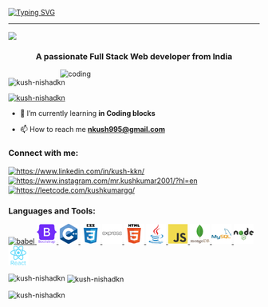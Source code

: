 <!--# नमस्ते (Namaste)🙏, I'mK Kush!-->
[![Typing SVG](https://readme-typing-svg.demolab.com?font=Fira+Code&pause=1000&color=16FF23&random=false&width=435&lines=%E0%A4%A8%E0%A4%AE%E0%A4%B8%E0%A5%8D%E0%A4%A4%E0%A5%87+I%2Cm+Kush+Nishad)](https://git.io/typing-svg)
<hr>
<img align='center' src="https://www.google.com/url?sa=i&url=https%3A%2F%2Fgithub.com%2Frudrabarad%2FGifs&psig=AOvVaw1ILncIkowDJdEffAKHgR0Z&ust=1712222384452000&source=images&cd=vfe&opi=89978449&ved=0CBEQjRxqFwoTCKCh-MnbpYUDFQAAAAAdAAAAABAJ">


<h3 align="center">A passionate Full Stack Web developer from India</h3>
<img align="right" alt="coding" width="400" src="https://github.com/Kush-Nishadkn/Kush-Nishadkn/blob/main/gifcoding.gif">

<p align="left"> <img src="https://komarev.com/ghpvc/?username=kush-nishadkn&label=Profile%20views&color=0e75b6&style=flat" alt="kush-nishadkn" /> </p>

<p align="left"> <a href="https://github.com/ryo-ma/github-profile-trophy"><img src="https://github-profile-trophy.vercel.app/?username=kush-nishadkn" alt="kush-nishadkn" /></a> </p>

- 🌱 I’m currently learning **in Coding blocks**

- 📫 How to reach me **nkush995@gmail.com**

<h3 align="left">Connect with me:</h3>
<p align="left">
<a href="https://linkedin.com/in/https://www.linkedin.com/in/kush-kkn/" target="blank"><img align="center" src="https://raw.githubusercontent.com/rahuldkjain/github-profile-readme-generator/master/src/images/icons/Social/linked-in-alt.svg" alt="https://www.linkedin.com/in/kush-kkn/" height="30" width="40" /></a>
<a href="https://instagram.com/https://www.instagram.com/mr.kushkumar2001/?hl=en" target="blank"><img align="center" src="https://raw.githubusercontent.com/rahuldkjain/github-profile-readme-generator/master/src/images/icons/Social/instagram.svg" alt="https://www.instagram.com/mr.kushkumar2001/?hl=en" height="30" width="40" /></a>
<a href="https://www.leetcode.com/https://leetcode.com/kushkumargg/" target="blank"><img align="center" src="https://raw.githubusercontent.com/rahuldkjain/github-profile-readme-generator/master/src/images/icons/Social/leet-code.svg" alt="https://leetcode.com/kushkumargg/" height="30" width="40" /></a>
</p>

<h3 align="left">Languages and Tools:</h3>
<p align="left"> <a href="https://babeljs.io/" target="_blank" rel="noreferrer"> <img src="https://www.vectorlogo.zone/logos/babeljs/babeljs-icon.svg" alt="babel" width="40" height="40"/> </a> <a href="https://getbootstrap.com" target="_blank" rel="noreferrer"> <img src="https://raw.githubusercontent.com/devicons/devicon/master/icons/bootstrap/bootstrap-plain-wordmark.svg" alt="bootstrap" width="40" height="40"/> </a> <a href="https://www.w3schools.com/cpp/" target="_blank" rel="noreferrer"> <img src="https://raw.githubusercontent.com/devicons/devicon/master/icons/cplusplus/cplusplus-original.svg" alt="cplusplus" width="40" height="40"/> </a> <a href="https://www.w3schools.com/css/" target="_blank" rel="noreferrer"> <img src="https://raw.githubusercontent.com/devicons/devicon/master/icons/css3/css3-original-wordmark.svg" alt="css3" width="40" height="40"/> </a> <a href="https://expressjs.com" target="_blank" rel="noreferrer"> <img src="https://raw.githubusercontent.com/devicons/devicon/master/icons/express/express-original-wordmark.svg" alt="express" width="40" height="40"/> </a> <a href="https://www.w3.org/html/" target="_blank" rel="noreferrer"> <img src="https://raw.githubusercontent.com/devicons/devicon/master/icons/html5/html5-original-wordmark.svg" alt="html5" width="40" height="40"/> </a> <a href="https://www.java.com" target="_blank" rel="noreferrer"> <img src="https://raw.githubusercontent.com/devicons/devicon/master/icons/java/java-original.svg" alt="java" width="40" height="40"/> </a> <a href="https://developer.mozilla.org/en-US/docs/Web/JavaScript" target="_blank" rel="noreferrer"> <img src="https://raw.githubusercontent.com/devicons/devicon/master/icons/javascript/javascript-original.svg" alt="javascript" width="40" height="40"/> </a> <a href="https://www.mongodb.com/" target="_blank" rel="noreferrer"> <img src="https://raw.githubusercontent.com/devicons/devicon/master/icons/mongodb/mongodb-original-wordmark.svg" alt="mongodb" width="40" height="40"/> </a> <a href="https://www.mysql.com/" target="_blank" rel="noreferrer"> <img src="https://raw.githubusercontent.com/devicons/devicon/master/icons/mysql/mysql-original-wordmark.svg" alt="mysql" width="40" height="40"/> </a> <a href="https://nodejs.org" target="_blank" rel="noreferrer"> <img src="https://raw.githubusercontent.com/devicons/devicon/master/icons/nodejs/nodejs-original-wordmark.svg" alt="nodejs" width="40" height="40"/> </a> <a href="https://reactjs.org/" target="_blank" rel="noreferrer"> <img src="https://raw.githubusercontent.com/devicons/devicon/master/icons/react/react-original-wordmark.svg" alt="react" width="40" height="40"/> </a> </p>

<p><img align="left" src="https://github-readme-stats.vercel.app/api/top-langs?username=kush-nishadkn&show_icons=true&locale=en&layout=compact" alt="kush-nishadkn" /></p>

<p>&nbsp;<img align="center" src="https://github-readme-stats.vercel.app/api?username=kush-nishadkn&show_icons=true&locale=en" alt="kush-nishadkn" /></p>

<p><img align="center" src="https://github-readme-streak-stats.herokuapp.com/?user=kush-nishadkn&" alt="kush-nishadkn" /></p>
